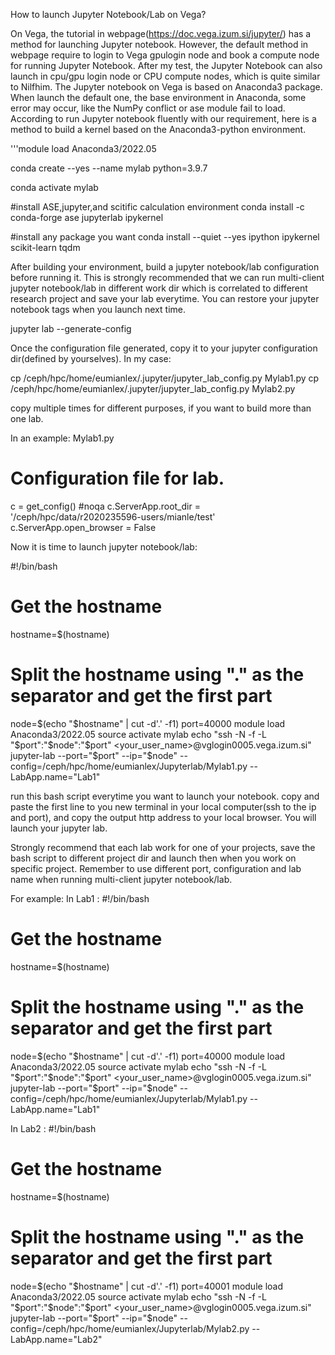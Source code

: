 How to launch Jupyter Notebook/Lab on Vega?

On Vega, the tutorial in webpage(https://doc.vega.izum.si/jupyter/) has a method for launching Jupyter notebook.
However, the default method in webpage require to login to Vega gpulogin node and book a compute node for running Jupyter Notebook. After my test, the Jupyter Notebook can also launch in cpu/gpu login node or CPU compute nodes, which is quite similar to Nilfhim. 
The Jupyter notebook on Vega is based on Anaconda3 package. When launch the default one, the base environment in Anaconda, some error may occur, like the NumPy conflict or ase module fail to load. 
According to run Jupyter notebook fluently with our requirement, here is a method to build a kernel based on the Anaconda3-python environment.

'''module load Anaconda3/2022.05


conda create --yes --name mylab python=3.9.7

conda activate mylab

#install ASE,jupyter,and scitific calculation environment
conda install -c conda-forge ase jupyterlab ipykernel


#install any package you want
conda install --quiet --yes ipython ipykernel scikit-learn tqdm

After building your environment, build a jupyter notebook/lab configuration before running it. This is strongly recommended that we can run multi-client jupyter notebook/lab in different work dir which is correlated to different research project and save your lab everytime. You can restore your jupyter notebook tags when you launch next time.

jupyter lab --generate-config

Once the configuration file generated, copy it to your jupyter configuration dir(defined by yourselves). In my case:

cp /ceph/hpc/home/eumianlex/.jupyter/jupyter_lab_config.py Mylab1.py
cp /ceph/hpc/home/eumianlex/.jupyter/jupyter_lab_config.py Mylab2.py

copy multiple times for different purposes, if you want to build more than one lab.

In an example: Mylab1.py

# Configuration file for lab.

c = get_config()  #noqa
c.ServerApp.root_dir = '/ceph/hpc/data/r2020235596-users/mianle/test'
c.ServerApp.open_browser = False



Now it is time to launch jupyter notebook/lab:

#!/bin/bash
# Get the hostname
hostname=$(hostname)
# Split the hostname using "." as the separator and get the first part
node=$(echo "$hostname" | cut -d'.' -f1)
port=40000
module load Anaconda3/2022.05
source activate mylab
echo "ssh -N -f -L "$port":"$node":"$port" <your_user_name>@vglogin0005.vega.izum.si"
jupyter-lab --port="$port" --ip="$node" --config=/ceph/hpc/home/eumianlex/Jupyterlab/Mylab1.py --LabApp.name="Lab1"

run this bash script everytime you want to launch your notebook. copy and paste the first line to you new terminal in your local computer(ssh to the ip and port), and copy the output http address to your local browser. You will launch your jupyter lab. 


Strongly recommend that each lab work for one of your projects, save the bash script to different project dir and launch then when you work on specific project. Remember to use different port, configuration and lab name when running multi-client jupyter notebook/lab.


For example: 
In Lab1 : 
#!/bin/bash
# Get the hostname
hostname=$(hostname)
# Split the hostname using "." as the separator and get the first part
node=$(echo "$hostname" | cut -d'.' -f1)
port=40000
module load Anaconda3/2022.05
source activate mylab
echo "ssh -N -f -L "$port":"$node":"$port" <your_user_name>@vglogin0005.vega.izum.si"
jupyter-lab --port="$port" --ip="$node" --config=/ceph/hpc/home/eumianlex/Jupyterlab/Mylab1.py --LabApp.name="Lab1"


In Lab2 : 
#!/bin/bash
# Get the hostname
hostname=$(hostname)
# Split the hostname using "." as the separator and get the first part
node=$(echo "$hostname" | cut -d'.' -f1)
port=40001
module load Anaconda3/2022.05
source activate mylab
echo "ssh -N -f -L "$port":"$node":"$port" <your_user_name>@vglogin0005.vega.izum.si"
jupyter-lab --port="$port" --ip="$node" --config=/ceph/hpc/home/eumianlex/Jupyterlab/Mylab2.py --LabApp.name="Lab2"
